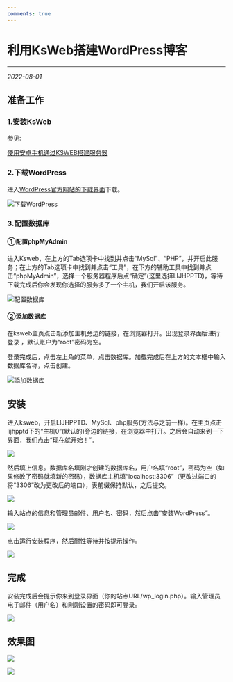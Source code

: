 ```yaml
---
comments: true
---
```


# 利用KsWeb搭建WordPress博客

***

<em>2022-08-01</em>

## 准备工作

### 1.安装KsWeb

参见:

[使用安卓手机通过KSWEB搭建服务器](./4.md)

### 2.下载WordPress

进入[WordPress官方网站的下载界面](https://cn.wordpress.org/download/)下载。

![下载WordPress](./img/image-26.png)

### 3.配置数据库

#### ①配置phpMyAdmin

进入Ksweb，在上方的Tab选项卡中找到并点击“MySql”、“PHP”，并开启此服务；在上方的Tab选项卡中找到并点击“工具”，在下方的辅助工具中找到并点击“phpMyAdmin”，选择一个服务器程序后点“确定”(这里选择LIJHPPTD)，等待下载完成后你会发现你选择的服务多了一个主机，我们开启该服务。

![配置数据库](./img/image-27.png)

#### ②添加数据库

在ksweb主页点击新添加主机旁边的链接，在浏览器打开。出现登录界面后进行登录 ，默认账户为“root”密码为空。

登录完成后，点击左上角的菜单，点击数据库。加载完成后在上方的文本框中输入数据库名称，点击创建。

![添加数据库](./img/image-28.png)

## 安装

进入ksweb，开启LIJHPPTD、MySql、php服务(方法与之前一样)。在主页点击lijhpptd下的“主机0”(默认的)旁边的链接，在浏览器中打开。之后会自动来到一下界面，我们点击“现在就开始！”。

![](./img/image-29.jpg)

然后填上信息。数据库名填刚才创建的数据库名，用户名填“root”，密码为空（如果修改了密码就填新的密码），数据库主机填“localhost:3306”（更改过端口的将“3306”改为更改后的端口），表前缀保持默认，之后提交。

![](./img/image-30.jpg)

输入站点的信息和管理员邮件、用户名、密码，然后点击“安装WordPress”。

![](./img/image-31.jpg)

点击运行安装程序，然后耐性等待并按提示操作。

![](./img/image-32.jpg)

## 完成

安装完成后会提示你来到登录界面（你的站点URL/wp_login.php）。输入管理员电子邮件（用户名）和刚刚设置的密码即可登录。

![](./img/image-33.jpg)

## 效果图

![](./img/image-34.jpg)

![](./img/image-35.jpg)
